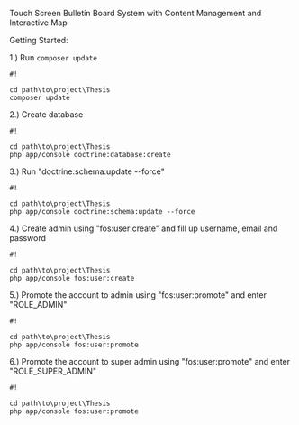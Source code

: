 Touch Screen Bulletin Board System with Content Management and Interactive Map

Getting Started:

1.) Run `composer update`

```
#!

cd path\to\project\Thesis
composer update
```

2.) Create database

```
#!

cd path\to\project\Thesis
php app/console doctrine:database:create
```

3.) Run "doctrine:schema:update --force"


```
#!

cd path\to\project\Thesis
php app/console doctrine:schema:update --force
```

4.) Create admin using "fos:user:create" and fill up username, email and password
```
#!

cd path\to\project\Thesis
php app/console fos:user:create
```
5.) Promote the account to admin using "fos:user:promote" and enter "ROLE_ADMIN"
```
#!

cd path\to\project\Thesis
php app/console fos:user:promote
```

6.) Promote the account to super admin using "fos:user:promote" and enter "ROLE_SUPER_ADMIN"
```
#!

cd path\to\project\Thesis
php app/console fos:user:promote
```